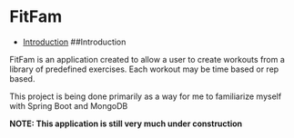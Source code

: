 # FitFam
* [Introduction]()
##Introduction

FitFam is an application created to allow a user to create workouts from a
library of predefined exercises. Each workout may be time based or rep based.

This project is being done primarily as a way for me to familiarize
myself with Spring Boot and MongoDB

**NOTE: This application is still very much under construction**